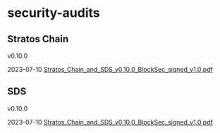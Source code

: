 # security-audits


## Stratos Chain
v0.10.0 

2023-07-10 [Stratos_Chain_and_SDS_v0.10.0_BlockSec_signed_v1.0.pdf](stratos-chain%2FStratos_Chain_and_SDS_v0.10.0_BlockSec_signed_v1.0.pdf)

## SDS 

v0.10.0

2023-07-10 [Stratos_Chain_and_SDS_v0.10.0_BlockSec_signed_v1.0.pdf](stratos-chain%2FStratos_Chain_and_SDS_v0.10.0_BlockSec_signed_v1.0.pdf)